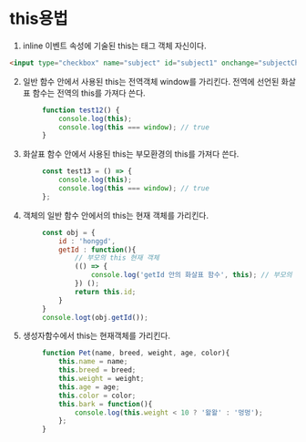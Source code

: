 # this용법

1. inline 이벤트 속성에 기술된 this는 태그 객체 자신이다.
```html
<input type="checkbox" name="subject" id="subject1" onchange="subjectChanged(this);">
```


2. 일반 함수 안에서 사용된 this는 전역객체 window를 가리킨다. 전역에 선언된 화살표 함수는 전역의 this를 가져다 쓴다.
```js
        function test12() {
            console.log(this);
            console.log(this === window); // true
        }
```

3. 화살표 함수 안에서 사용된 this는 부모환경의 this를 가져다 쓴다.
```js
        const test13 = () => {
            console.log(this);
            console.log(this === window); // true
        };
```

4. 객체의 일반 함수 안에서의 this는 현재 객체를 가리킨다.
```js
        const obj = {
            id : 'honggd',
            getId : function(){
                // 부모의 this 현재 객체
                (() => {
                    console.log('getId 안의 화살표 함수', this); // 부모의 this
                }) ();
                return this.id;
            }
        }
        console.logt(obj.getId());
```
5. 생성자함수에서 this는 현재객체를 가리킨다.
```js
        function Pet(name, breed, weight, age, color){
            this.name = name;
            this.breed = breed;
            this.weight = weight;
            this.age = age;
            this.color = color;
            this.bark = function(){
                console.log(this.weight < 10 ? '왈왈' : '멍멍');
            };
        }
```


